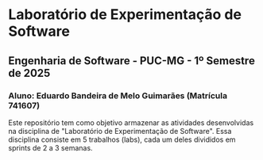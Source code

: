 # Laboratório de Experimentação de Software
## Engenharia de Software - PUC-MG - 1º Semestre de 2025
### Aluno: Eduardo Bandeira de Melo Guimarães (Matrícula 741607)

Este repositório tem como objetivo armazenar as atividades desenvolvidas na disciplina de "Laboratório de Experimentação de Software". 
Essa disciplina consiste em 5 trabalhos (labs), cada um deles divididos em sprints de 2 a 3 semanas.
